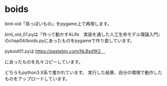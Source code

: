# boids
bird-oid「鳥っぽいもの」をpygame上で再現します。

bird_oid_01.pyは『作って動かすALife　実装を通した人工生命モデル理論入門』のchap04/boids.pyにあったものをpygameで作り直しています。


pyboid01.pyは
https://pastebin.com/NLBsd1K2　

にあったものを丸々コピーしています。

どちらもpython3.X系で書かれています。
実行した結果、自分の環境で動作したものをアップロードしています。
